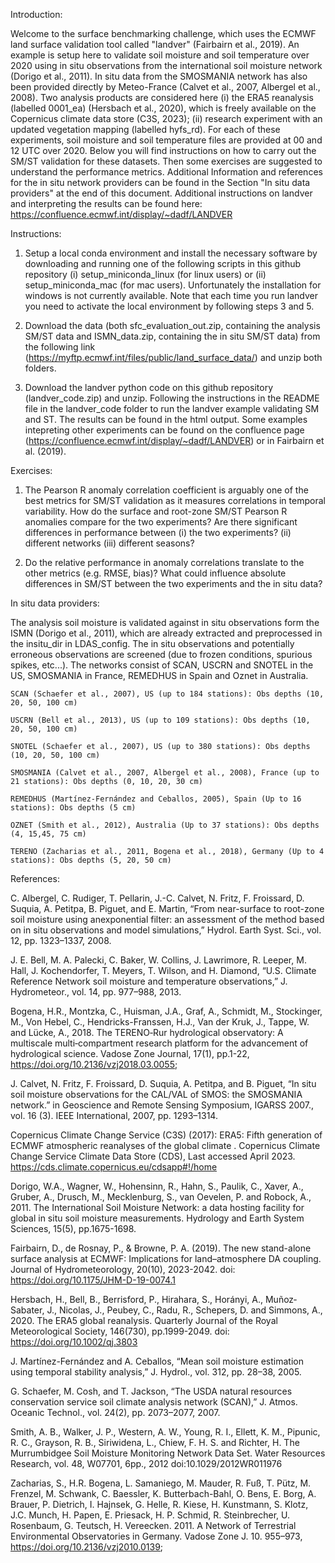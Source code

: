 Introduction:

Welcome to the surface benchmarking challenge, which uses the ECMWF land surface validation tool called "landver" (Fairbairn et al., 2019). An example is setup here to validate soil moisture and soil temperature over 2020 using in situ observations from the international soil moisture network (Dorigo et al., 2011). In situ data from the SMOSMANIA network has also been provided directly by Meteo-France (Calvet et al., 2007, Albergel et al., 2008). Two analysis products are considered here (i) the ERA5 reanalysis (labelled 0001_ea) (Hersbach et al., 2020), which is freely available on the Copernicus climate data store (C3S, 2023); (ii) research experiment with an updated vegetation mapping (labelled hyfs_rd). For each of these experiments, soil moisture and soil temperature files are provided at 00 and 12 UTC over 2020. Below you will find instructions on how to carry out the SM/ST validation for these datasets. Then some exercises are suggested to understand the performance metrics. Additional Information and references for the in situ network providers can be found in the Section "In situ data providers" at the end of this document. Additional instructions on landver and interpreting the results can be found here: https://confluence.ecmwf.int/display/~dadf/LANDVER

Instructions:

1. Setup a local conda environment and install the necessary software by downloading and running one of the following scripts in this github repository (i) setup_miniconda_linux (for linux users) or (ii) setup_miniconda_mac (for mac users). Unfortunately the installation for windows is not currently available. Note that each time you run landver you need to activate the local environment by following steps 3 and 5.    

2. Download the data (both sfc_evaluation_out.zip, containing the analysis SM/ST data and ISMN_data.zip, containing the in situ SM/ST data) from the following link (https://myftp.ecmwf.int/files/public/land_surface_data/) and unzip both folders. 

3. Download the landver python code on this github repository (landver_code.zip) and unzip. Following the instructions in the README file in the landver_code folder to run the landver example validating SM and ST. The results can be found in the html output. Some examples intepreting other experiments can be found on the confluence page (https://confluence.ecmwf.int/display/~dadf/LANDVER) or in Fairbairn et al. (2019). 

Exercises:

1. The Pearson R anomaly correlation coefficient is arguably one of the best metrics for SM/ST validation as it measures correlations in temporal variability. How do the surface and root-zone SM/ST Pearson R anomalies compare for the two experiments? Are there significant differences in performance between (i) the two experiments? (ii) different networks (iii) different seasons? 

2. Do the relative performance in anomaly correlations translate to the other metrics (e.g. RMSE, bias)? What could influence absolute differences in SM/ST between the two experiments and the in situ data?


In situ data providers:

The analysis soil moisture is validated against in situ observations form the ISMN (Dorigo et al., 2011), which are already extracted and preprocessed in the insitu_dir in LDAS_config. The in situ observations and potentially erroneous observations are screened (due to frozen conditions, spurious spikes, etc...). The networks consist of SCAN, USCRN and SNOTEL in the US, SMOSMANIA in France, REMEDHUS in Spain and Oznet in Australia. 

    SCAN (Schaefer et al., 2007), US (up to 184 stations): Obs depths (10, 20, 50, 100 cm)
    
    USCRN (Bell et al., 2013), US (up to 109 stations): Obs depths (10, 20, 50, 100 cm)
    
    SNOTEL (Schaefer et al., 2007), US (up to 380 stations): Obs depths (10, 20, 50, 100 cm)
    
    SMOSMANIA (Calvet et al., 2007, Albergel et al., 2008), France (up to 21 stations): Obs depths (0, 10, 20, 30 cm)
    
    REMEDHUS (Martínez-Fernández and Ceballos, 2005), Spain (Up to 16 stations): Obs depths (5 cm)
    
    OZNET (Smith et al., 2012), Australia (Up to 37 stations): Obs depths (4, 15,45, 75 cm)
    
    TERENO (Zacharias et al., 2011, Bogena et al., 2018), Germany (Up to 4 stations): Obs depths (5, 20, 50 cm)

References:

C. Albergel, C. Rudiger, T. Pellarin, J.-C. Calvet, N. Fritz, F. Froissard, D. Suquia, A. Petitpa, B. Piguet, and E. Martin, “From near-surface to root-zone soil moisture using anexponential filter: an assessment of the method based on in situ observations and model simulations,” Hydrol. Earth Syst. Sci., vol. 12, pp. 1323–1337, 2008.

J. E. Bell, M. A. Palecki, C. Baker, W. Collins, J. Lawrimore, R. Leeper, M. Hall, J. Kochendorfer, T. Meyers, T. Wilson, and H. Diamond, “U.S. Climate Reference Network soil moisture and temperature observations,” J. Hydrometeor., vol. 14, pp. 977–988, 2013.

Bogena, H.R., Montzka, C., Huisman, J.A., Graf, A., Schmidt, M., Stockinger, M., Von Hebel, C., Hendricks-Franssen, H.J., Van der Kruk, J., Tappe, W. and Lücke, A., 2018. The TERENO‐Rur hydrological observatory: A multiscale multi‐compartment research platform for the advancement of hydrological science. Vadose Zone Journal, 17(1), pp.1-22, https://doi.org/10.2136/vzj2018.03.0055;

J. Calvet, N. Fritz, F. Froissard, D. Suquia, A. Petitpa, and B. Piguet, “In situ soil moisture observations for the CAL/VAL of SMOS: the SMOSMANIA network.” in Geoscience and Remote Sensing Symposium, IGARSS 2007., vol. 16 (3). IEEE International, 2007, pp. 1293–1314.

Copernicus Climate Change Service (C3S) (2017): ERA5: Fifth generation of ECMWF atmospheric reanalyses of the global climate . Copernicus Climate Change Service Climate Data Store (CDS), Last accessed April 2023. https://cds.climate.copernicus.eu/cdsapp#!/home

Dorigo, W.A., Wagner, W., Hohensinn, R., Hahn, S., Paulik, C., Xaver, A., Gruber, A., Drusch, M., Mecklenburg, S., van Oevelen, P. and Robock, A., 2011. The International Soil Moisture Network: a data hosting facility for global in situ soil moisture measurements. Hydrology and Earth System Sciences, 15(5), pp.1675-1698.

Fairbairn, D., de Rosnay, P., & Browne, P. A. (2019). The new stand-alone surface analysis at ECMWF: Implications for land–atmosphere DA coupling. Journal of Hydrometeorology, 20(10), 2023-2042. doi: https://doi.org/10.1175/JHM-D-19-0074.1 

Hersbach, H., Bell, B., Berrisford, P., Hirahara, S., Horányi, A., Muñoz‐Sabater, J., Nicolas, J., Peubey, C., Radu, R., Schepers, D. and Simmons, A., 2020. The ERA5 global reanalysis. Quarterly Journal of the Royal Meteorological Society, 146(730), pp.1999-2049. doi: https://doi.org/10.1002/qj.3803

J. Martínez-Fernández and A. Ceballos, “Mean soil moisture estimation using temporal stability analysis,” J. Hydrol., vol. 312, pp. 28–38, 2005.

G. Schaefer, M. Cosh, and T. Jackson, “The USDA natural resources conservation service soil climate analysis network (SCAN),” J. Atmos. Oceanic Technol., vol. 24(2), pp. 2073–2077, 2007.

Smith, A. B., Walker, J. P., Western, A. W., Young, R. I., Ellett, K. M., Pipunic, R. C., Grayson, R. B., Siriwidena, L., Chiew, F. H. S. and Richter, H. The Murrumbidgee Soil Moisture Monitoring Network Data Set. Water Resources Research, vol. 48, W07701, 6pp., 2012 doi:10.1029/2012WR011976 

Zacharias, S., H.R. Bogena, L. Samaniego, M. Mauder, R. Fuß, T. Pütz, M. Frenzel, M. Schwank, C. Baessler, K. Butterbach-Bahl, O. Bens, E. Borg, A. Brauer, P. Dietrich, I. Hajnsek, G. Helle, R. Kiese, H. Kunstmann, S. Klotz, J.C. Munch, H. Papen, E. Priesack, H. P. Schmid, R. Steinbrecher, U. Rosenbaum, G. Teutsch, H. Vereecken. 2011. A Network of Terrestrial Environmental Observatories in Germany. Vadose Zone J. 10. 955–973, https://doi.org/10.2136/vzj2010.0139;

